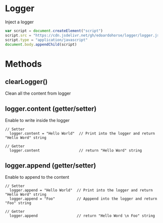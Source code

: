 # Logger
Inject a logger

```javascript
var script = document.createElement("script")
script.src = "https://cdn.jsdelivr.net/gh/edoardohorse/logger/logger.js"
script.type = "application/javascript"
document.body.appendChild(script)

```


# Methods
## clearLogger()
Clean all the content from logger
## logger.content (getter/setter)
Enable to write inside the logger
```
// Setter
  logger.content = "Hello World"  // Print into the logger and return "Hello Word" string

// Getter
  logger.content                  // return "Hello Word" string
```
## logger.append (getter/setter)
Enable to append to the content
```
// Setter
  logger.append = "Hello World"  // Print into the logger and return "Hello Word" string
  logger.append = "Foo"          // Apppend into the logger and return "Foo" string

// Getter
  logger.append                  // return "Hello Word \n Foo" string
```
